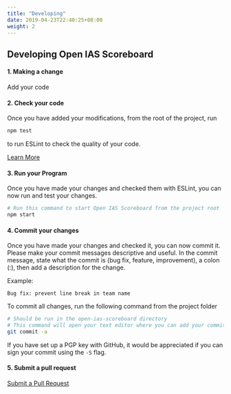 ```yaml
---
title: "Developing"
date: 2019-04-23T22:40:25+08:00
weight: 2
---
```


## Developing Open IAS Scoreboard


#### 1. Making a change

Add your code

#### 2. Check your code

Once you have added your modifications, from the root of the project, run 
```bash
npm test
```
to run ESLint to check the quality of your code.

[Learn More](eslint)

#### 3. Run your Program

Once you have made your changes and checked them with ESLint, you can now run and test your changes.

```bash
# Run this command to start Open IAS Scoreboard from the project root
npm start
```

#### 4. Commit your changes

Once you have made your changes and checked it, you can now commit it. Please make your commit messages descriptive and useful. In the commit message, state what the commit is (bug fix, feature, improvement), a colon (:), then add a description for the change.

Example:
```
Bug fix: prevent line break in team name
```

To commit all changes, run the following command from the project folder
```bash
# Should be run in the open-ias-scoreboard directory
# This command will open your text editor where you can add your commit message
git commit -a
```
If you have set up a PGP key with GitHub, it would be appreciated if you can sign your commit using the `-S` flag.

#### 5. Submit a pull request

[Submit a Pull Request](pullrequest)
